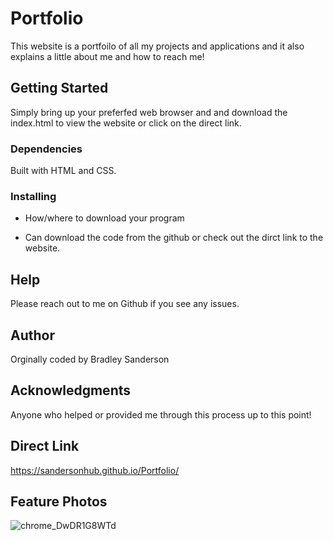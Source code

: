 # Portfolio
This website is a portfoilo of all my projects and applications and it also explains a little about me and how to reach me!

## Getting Started
Simply bring up your preferfed web browser and and download the index.html to view the website or click on the direct link.

### Dependencies

Built with HTML and CSS.

### Installing
* How/where to download your program
 - Can download the code from the github or check out the dirct link to the website.

## Help
 Please reach out to me on Github if you see any issues.

## Author
Orginally coded by Bradley Sanderson

## Acknowledgments
Anyone who helped or provided me through this process up to this point!

## Direct Link
https://sandersonhub.github.io/Portfolio/

## Feature Photos
![chrome_DwDR1G8WTd](https://github.com/SandersonHub/Portfolio/assets/128574459/3f5fde9a-c09f-4b6d-a67e-1f0ee2ad59e6)
